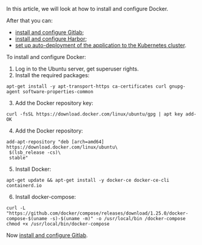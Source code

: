 In this article, we will look at how to install and configure Docker.

After that you can:

- [install and configure Gitlab](https://mcs.mail.ru/help/gitlab-ci-cd/gitlab-installation);
- [install and configure Harbor](https://mcs.mail.ru/help/gitlab-ci-cd/harbor-installation);
- [set up auto-deployment of the application to the Kubernetes cluster](https://mcs.mail.ru/help/gitlab-ci-cd/k8s-autodeploy).

To install and configure Docker:

1. Log in to the Ubuntu server, get superuser rights.
2. Install the required packages:

```
apt-get install -y apt-transport-https ca-certificates curl gnupg-agent software-properties-common
```

3. Add the Docker repository key:

```
curl -fsSL https://download.docker.com/linux/ubuntu/gpg | apt key add-
OK
```

4. Add the Docker repository:

```
add-apt-repository "deb [arch=amd64] https://download.docker.com/linux/ubuntu\
 $(lsb_release -cs)\
 stable"
```

5. Install Docker:

```
apt-get update && apt-get install -y docker-ce docker-ce-cli containerd.io
```

6. Install docker-compose:

```
curl -L "https://github.com/docker/compose/releases/download/1.25.0/docker-compose-$(uname -s)-$(uname -m)" -o /usr/local/bin /docker-compose
chmod +x /usr/local/bin/docker-compose
```

Now [install and configure Gitlab](https://mcs.mail.ru/help/gitlab-ci-cd/gitlab-installation).
